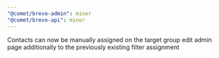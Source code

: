 ```yaml
---
"@comet/brevo-admin": minor
"@comet/brevo-api": minor
---
```


Contacts can now be manually assigned on the target group edit admin page additionally to the previously existing filter assignment
